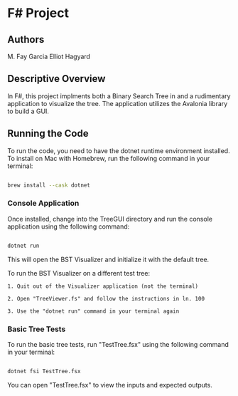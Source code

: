 # F# Project

## Authors

M. Fay Garcia
Elliot Hagyard

## Descriptive Overview

In F#, this project implments both a Binary Search Tree in and a rudimentary application
to visualize the tree. The application utilizes the Avalonia library to build a GUI.

## Running the Code

To run the code, you need to have the dotnet runtime environment installed.
To install on Mac with Homebrew, run the following command in your terminal:

```bash

brew install --cask dotnet

```

### Console Application

Once installed, change into the TreeGUI directory and run the console application
using the following command:

```bash

dotnet run

```

This will open the BST Visualizer and initialize it with the default tree.

To run the BST Visualizer on a different test tree:

    1. Quit out of the Visualizer application (not the terminal)

    2. Open "TreeViewer.fs" and follow the instructions in ln. 100

    3. Use the "dotnet run" command in your terminal again


### Basic Tree Tests

To run the basic tree tests, run "TestTree.fsx" using the following command in your terminal:

```bash

dotnet fsi TestTree.fsx

```

You can open "TestTree.fsx" to view the inputs and expected outputs.